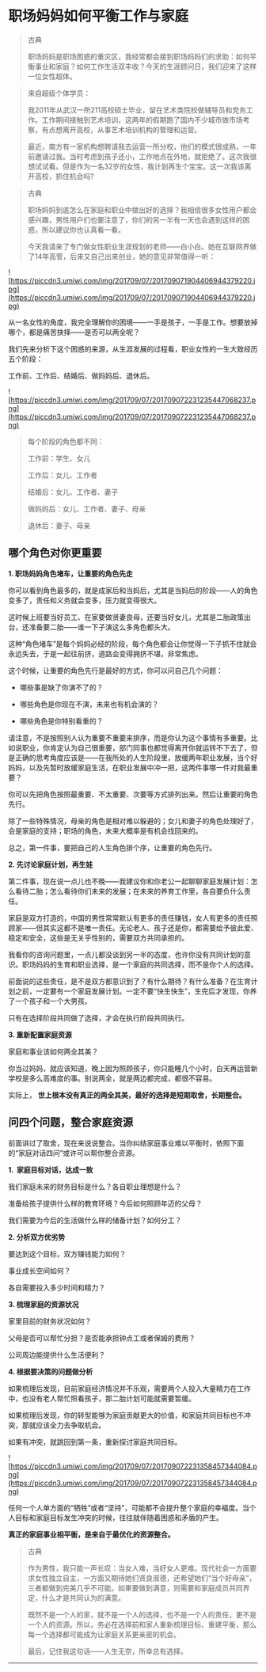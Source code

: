 # 职场妈妈如何平衡工作与家庭

> 古典
> 
> 职场妈妈是职场困惑的重灾区，我经常都会接到职场妈妈们的求助：如何平衡事业和家庭？如何工作生活双丰收？今天的生涯顾问日，我们迎来了这样一位女性超体。

> 来自超级个体学员：
> 
> 我2011年从武汉一所211高校硕士毕业，留在艺术类院校做辅导员和党务工作。工作期间接触到艺术培训，这两年的假期跑了国内不少城市做市场考察，有点想离开高校，从事艺术培训机构的管理和运营。
> 
> 最近，南方有一家机构想聘请我去运营一所分校，他们的模式很成熟，一年前邀请过我。当时考虑到孩子还小，工作地点在外地，就拒绝了。这次我很想试试看。但是作为一名32岁的女性，我计划再生个宝宝。这一次我该离开高校，抓住机会吗?

> 古典
> 
> 职场妈妈到底怎么在家庭和职业中做出好的选择？我相信很多女性用户都会感兴趣，男性用户们也要注意了，你们的另一半有一天也会遇到这样的困惑，所以建议你也认真看一看。
> 
> 今天我请来了专门做女性职业生涯规划的老师——白小白。她在互联网界做了14年高管，后来又自己出来创业，她的意见非常值得一听：

![https://piccdn3.umiwi.com/img/201709/07/201709071904406944379220.jpg](https://piccdn3.umiwi.com/img/201709/07/201709071904406944379220.jpg)

从一名女性的角度，我完全理解你的困境——一手是孩子，一手是工作。想要放掉哪个，都是痛苦抉择——是否可以两全呢？

我们先来分析下这个困惑的来源，从生涯发展的过程看，职业女性的一生大致经历五个阶段：

工作前、工作后、结婚后、做妈妈后、退休后。

![https://piccdn3.umiwi.com/img/201709/07/201709072231235447068237.png](https://piccdn3.umiwi.com/img/201709/07/201709072231235447068237.png)

> 每个阶段的角色都不同：
> 
> 工作前：学生、女儿
> 
> 工作后：女儿、工作者
> 
> 结婚后：女儿、工作者、妻子
> 
> 做妈妈后：女儿、工作者、妻子、母亲
> 
> 退休后：妻子、母亲

## 哪个角色对你更重要

 **1. 职场妈妈角色堵车，让重要的角色先走**

你可以看到角色最多的，就是成家后和当妈后，尤其是当妈后的阶段——人的角色变多了，责任和义务就会变多，压力就变得很大。

这时候上班要当好员工、在家要做贤妻良母，还要当好女儿，尤其是二胎政策出台，还准备要二胎——谁一下子演这么多角色都头大。

这种“角色堵车”是每个妈妈必经的阶段，每个角色都会让你觉得一下子抓不住就会永远失去，于是一起往前挤，道路会变得拥挤不堪，非常焦虑。

这个时候，让重要的角色先行是最好的方式，你可以问自己几个问题：

* 哪些事是缺了你演不了的？

* 哪些角色是你现在不演，未来也有机会演的？

* 哪些角色是你特别看重的？

请注意，不是按照别人认为重要不重要来排序，而是你认为这个事情有多重要。比如说职业，你肯定认为自己很重要，部门同事也都觉得离开你就运转不下去了，但是正确的思考角度应该是——在我所处的人生阶段里，放缓两年职业发展，当个好妈妈，以及先暂时放缓家庭生活，在职业发展中冲一把，这两件事哪一件对我最重要？

你可以先把角色按照最重要、不太重要、次要等方式排列出来。然后让重要的角色先行。

除了一些特殊情况，母亲的角色是相对难以躲避的；女儿和妻子的角色处理好了，会是家庭的支持；职场的角色，未来大概率是有机会找回来的。

总之，第一件事，要把自己的人生角色排个序，让重要的角色先行。

 **2. 先讨论家庭计划，再生娃**

第二件事，现在说一点儿也不晚——我建议你和你老公一起聊聊家庭发展计划：怎么看待二胎；怎么看待你们未来的发展；在未来的养育工作里，各自要负什么责任。

家庭是双方打造的，中国的男性常常默认有更多的责任赚钱，女人有更多的责任照顾家——但其实这都不是唯一责任。无论老人、孩子还是你，都需要给予彼此爱、稳定和安全，这些是无关乎性别的，需要双方共同承担的。

我看你的咨询问题里，一点儿都没谈到另一半的态度，也许你没有共同计划的意识。职场妈妈的生育和职业选择，是一个家庭的共同选择，而不是你个人的选择。

前面说的这些责任，是不是双方都意识到了？有什么期待？有什么准备？在生育计划之前，一定要有一个家庭发展计划。一定不要“快生快生”，生完后才发现，你养了一个孩子和一个大男孩。

只有在选择阶段共同做了选择，才会在执行阶段共同执行。

 **3. 重新配置家庭资源**

家庭和事业该如何两全其美？

你当过妈妈，就应该知道，晚上因为照顾孩子，你只能睡几个小时，白天再运营新学校是多么高难度的事。别说两全，就是两边都完成，都很不容易。

实际上， **世上根本没有真正的两全其美，最好的选择是短期取舍，长期整合。**

## 问四个问题，整合家庭资源

前面讲过了取舍，现在来说说整合。当你纠结家庭事业难以平衡时，依照下面的“家庭对话四问”或许可以帮你整合资源。

 **1.  家庭目标对话，达成一致**

我们家庭未来的财务目标是什么？各自职业理想是什么？

准备给孩子提供什么样的教育环境？今后如何照顾年迈的父母？

我们需要为今后的生活做什么样的储备计划？如何分工？

 **2. 分析双方优劣势**

要达到这个目标，双方赚钱能力如何？

事业成长空间如何？

各自需要投入多少时间和精力？

 **3. 梳理家庭的资源状况**

家里目前的财务状况如何？

父母是否可以帮忙分担？是否能承担钟点工或者保姆的费用？

公司周边能提供什么生活便利？

 **4. 根据要决策的问题做分析**

如果梳理后发现，目前家庭经济情况并不乐观，需要两个人投入大量精力在工作中，也没有老人帮忙照看孩子，那二胎计划可能就需要暂缓。

如果梳理后发现，你的转型能够为家庭贡献更大的价值，和家庭共同目标也不冲突，那就应该全力去争取机会。

如果有冲突，就跳回到第一条，重新探讨家庭共同目标。

![https://piccdn3.umiwi.com/img/201709/07/201709072231358457344084.png](https://piccdn3.umiwi.com/img/201709/07/201709072231358457344084.png)

任何一个人单方面的“牺牲”或者“坚持”，可能都不会提升整个家庭的幸福度。当个人目标和家庭目标发生冲突的时候，往往就伴随着困惑和矛盾的产生。

 **真正的家庭事业相平衡，是来自于最优化的资源整合。**

> 古典
> 
> 作为男性，我只能一声长叹：当女人难，当好女人更难。现代社会一方面要求女性独立自主，一方面又期待她们贤良淑德，还希望她们“当个好母亲”，三者都做到完美几乎不可能。如果要做到满意，则需要和家庭成员共同界定，什么才是共同认为的满意。
> 
> 既然不是一个人的家，就不是一个人的选择，也不是一个人的责任，更不是一个人的资源。所以，务必在选择前和家人重新梳理目标、重建平衡，那么每一个选择都可能成为让家庭关系更亲密的机会。
> 
> 最后，记住我这句话——人生无奈，所幸总有选择。

---
